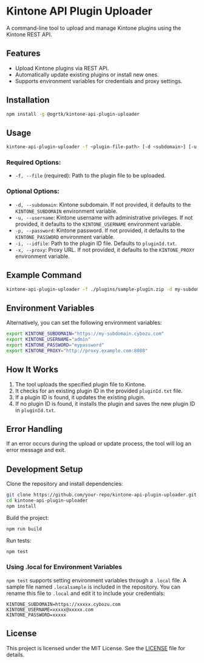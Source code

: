 # Kintone API Plugin Uploader

A command-line tool to upload and manage Kintone plugins using the Kintone REST API.

## Features

- Upload Kintone plugins via REST API.
- Automatically update existing plugins or install new ones.
- Supports environment variables for credentials and proxy settings.

## Installation

```bash
npm install -g @ogrtk/kintone-api-plugin-uploader
```

## Usage

```bash
kintone-api-plugin-uploader -f <plugin-file-path> [-d <subdomain>] [-u <username>] [-p <password>] [-i <plugin-id-file-path>] [-x <proxy-url>]
```

### Required Options:

- `-f, --file` (required): Path to the plugin file to be uploaded.

### Optional Options:

- `-d, --subdomain`: Kintone subdomain. If not provided, it defaults to the `KINTONE_SUBDOMAIN` environment variable.
- `-u, --username`: Kintone username with administrative privileges. If not provided, it defaults to the `KINTONE_USERNAME` environment variable.
- `-p, --password`: Kintone password. If not provided, it defaults to the `KINTONE_PASSWORD` environment variable.
- `-i, --idfile`: Path to the plugin ID file. Defaults to `pluginId.txt`.
- `-x, --proxy`: Proxy URL. If not provided, it defaults to the `KINTONE_PROXY` environment variable.

## Example Command

```bash
kintone-api-plugin-uploader -f ./plugins/sample-plugin.zip -d my-subdomain -u admin -p mypassword -i ./pluginId.txt
```

## Environment Variables

Alternatively, you can set the following environment variables:

```bash
export KINTONE_SUBDOMAIN="https://my-subdomain.cybozu.com"
export KINTONE_USERNAME="admin"
export KINTONE_PASSWORD="mypassword"
export KINTONE_PROXY="http://proxy.example.com:8080"
```

## How It Works

1. The tool uploads the specified plugin file to Kintone.
2. It checks for an existing plugin ID in the provided `pluginId.txt` file.
3. If a plugin ID is found, it updates the existing plugin.
4. If no plugin ID is found, it installs the plugin and saves the new plugin ID in `pluginId.txt`.

## Error Handling

If an error occurs during the upload or update process, the tool will log an error message and exit.

## Development Setup

Clone the repository and install dependencies:

```bash
git clone https://github.com/your-repo/kintone-api-plugin-uploader.git
cd kintone-api-plugin-uploader
npm install
```

Build the project:

```bash
npm run build
```

Run tests:

```bash
npm test
```

### Using .local for Environment Variables

`npm test` supports setting environment variables through a `.local` file. A sample file named `.localsample` is included in the repository. You can rename this file to `.local` and edit it to include your credentials:

```
KINTONE_SUBDOMAIN=https://xxxxx.cybozu.com
KINTONE_USERNAME=xxxxx@xxxxx.com
KINTONE_PASSWORD=xxxxx
```

## License

This project is licensed under the MIT License. See the [LICENSE](LICENSE) file for details.

